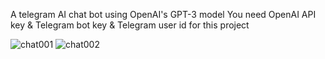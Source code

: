 A telegram AI chat bot using OpenAI's GPT-3 model
You need OpenAI API key & Telegram bot key & Telegram user id for this project

![chat001](https://user-images.githubusercontent.com/112755309/203558351-52c15e32-17ba-478f-ba24-86ee3b3d4cc7.PNG)
![chat002](https://user-images.githubusercontent.com/112755309/203558354-0436ca51-5a0f-46fc-b028-ed28147105bf.PNG)
